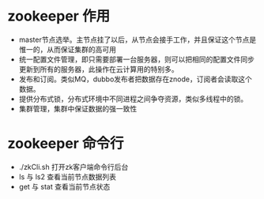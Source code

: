 # zookeeper 作用
- master节点选举。主节点挂了以后，从节点会接手工作，并且保证这个节点是惟一的，从而保证集群的高可用
- 统一配置文件管理，即只需要部署一台服务器，则可以把相同的配置文件同步更新到所有的服务器，此操作在云计算用的特别多。
- 发布和订阅。类似MQ，dubbo发布者把数据存在znode，订阅者会读取这个数据。
- 提供分布式锁，分布式环境中不同进程之间争夺资源，类似多线程中的锁。
- 集群管理，集群中保证数据的强一致性

# zookeeper 命令行
- ./zkCli.sh 打开zk客户端命令行后台
- ls 与 ls2 查看当前节点数据列表
- get 与 stat 查看当前节点状态


